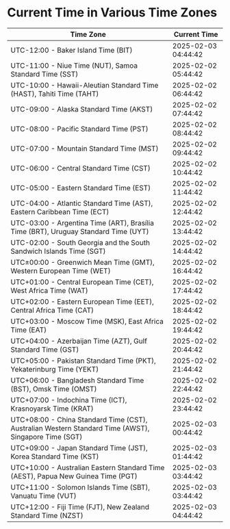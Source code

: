 # Current Time in Various Time Zones

| Time Zone | Current Time |
|-----------|--------------|
| UTC-12:00 - Baker Island Time (BIT) | 2025-02-03 04:44:42 |
| UTC-11:00 - Niue Time (NUT), Samoa Standard Time (SST) | 2025-02-02 05:44:42 |
| UTC-10:00 - Hawaii-Aleutian Standard Time (HAST), Tahiti Time (TAHT) | 2025-02-02 06:44:42 |
| UTC-09:00 - Alaska Standard Time (AKST) | 2025-02-02 07:44:42 |
| UTC-08:00 - Pacific Standard Time (PST) | 2025-02-02 08:44:42 |
| UTC-07:00 - Mountain Standard Time (MST) | 2025-02-02 09:44:42 |
| UTC-06:00 - Central Standard Time (CST) | 2025-02-02 10:44:42 |
| UTC-05:00 - Eastern Standard Time (EST) | 2025-02-02 11:44:42 |
| UTC-04:00 - Atlantic Standard Time (AST), Eastern Caribbean Time (ECT) | 2025-02-02 12:44:42 |
| UTC-03:00 - Argentina Time (ART), Brasília Time (BRT), Uruguay Standard Time (UYT) | 2025-02-02 13:44:42 |
| UTC-02:00 - South Georgia and the South Sandwich Islands Time (SGT) | 2025-02-02 14:44:42 |
| UTC±00:00 - Greenwich Mean Time (GMT), Western European Time (WET) | 2025-02-02 16:44:42 |
| UTC+01:00 - Central European Time (CET), West Africa Time (WAT) | 2025-02-02 17:44:42 |
| UTC+02:00 - Eastern European Time (EET), Central Africa Time (CAT) | 2025-02-02 18:44:42 |
| UTC+03:00 - Moscow Time (MSK), East Africa Time (EAT) | 2025-02-02 19:44:42 |
| UTC+04:00 - Azerbaijan Time (AZT), Gulf Standard Time (GST) | 2025-02-02 20:44:42 |
| UTC+05:00 - Pakistan Standard Time (PKT), Yekaterinburg Time (YEKT) | 2025-02-02 21:44:42 |
| UTC+06:00 - Bangladesh Standard Time (BST), Omsk Time (OMST) | 2025-02-02 22:44:42 |
| UTC+07:00 - Indochina Time (ICT), Krasnoyarsk Time (KRAT) | 2025-02-02 23:44:42 |
| UTC+08:00 - China Standard Time (CST), Australian Western Standard Time (AWST), Singapore Time (SGT) | 2025-02-03 00:44:42 |
| UTC+09:00 - Japan Standard Time (JST), Korea Standard Time (KST) | 2025-02-03 01:44:42 |
| UTC+10:00 - Australian Eastern Standard Time (AEST), Papua New Guinea Time (PGT) | 2025-02-03 03:44:42 |
| UTC+11:00 - Solomon Islands Time (SBT), Vanuatu Time (VUT) | 2025-02-03 03:44:42 |
| UTC+12:00 - Fiji Time (FJT), New Zealand Standard Time (NZST) | 2025-02-03 04:44:42 |
